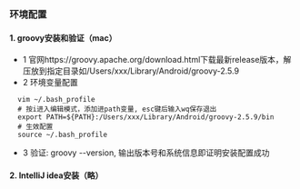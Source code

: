 ### 环境配置
#### 1. groovy安装和验证（mac）
- 1 官网https://groovy.apache.org/download.html下载最新release版本，解压放到指定目录如/Users/xxx/Library/Android/groovy-2.5.9
- 2 环境变量配置
 
~~~
  vim ~/.bash_profile
  # 按i进入编辑模式，添加进path变量, esc键后输入wq保存退出
  export PATH=${PATH}:/Users/xxx/Library/Android/groovy-2.5.9/bin
  # 生效配置
  source ~/.bash_profile
~~~  
- 3 验证: groovy --version, 输出版本号和系统信息即证明安装配置成功

#### 2. IntelliJ idea安装（略）
